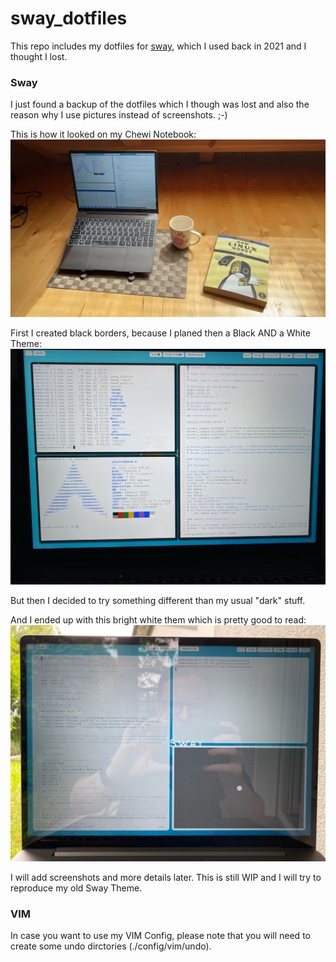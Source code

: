 # sway_dotfiles

This repo includes my dotfiles for [sway](https://github.com/swaywm/sway), which I used back in 2021 and I thought I lost.

### Sway
I just found a backup of the dotfiles which I though was lost and also the reason why I use pictures instead of screenshots. ;-)


This is how it looked on my Chewi Notebook:
![alt text](https://github.com/Morriarthy/sway_dotfiles/blob/452740578cf276ccb30d5368420a1525caeb04d2/screenshot/IMG_0744.JPG
"Picture of my Chewi Corebook-X running sway")

First I created black borders, because I planed then a Black AND a White Theme:
![alt text](https://github.com/Morriarthy/sway_dotfiles/blob/452740578cf276ccb30d5368420a1525caeb04d2/screenshot/IMG_0001.JPG
"Picture of Sway still with the black border which was my 1st try.")

But then I decided to try something different than my usual "dark" stuff.

And I ended up with this bright white them which is pretty good to read:
![alt text](https://github.com/Morriarthy/sway_dotfiles/blob/452740578cf276ccb30d5368420a1525caeb04d2/screenshot/IMG_0002.JPG
"Picture of Sway with the rounded white border.")

I will add screenshots and more details later.
This is still WIP and I will try to reproduce my old Sway Theme.

### VIM
In case you want to use my VIM Config, please note that you will need to create some undo dirctories (./config/vim/undo).
